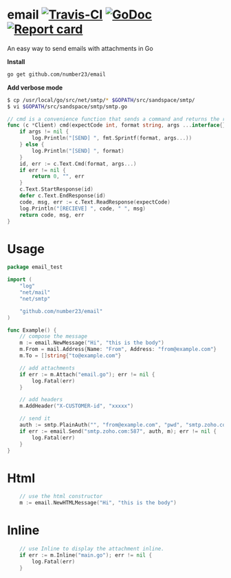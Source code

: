 # email [![Travis-CI](https://travis-ci.org/scorredoira/email.svg?branch=master)](https://travis-ci.org/scorredoira/email) [![GoDoc](https://godoc.org/github.com/scorredoira/email?status.svg)](http://godoc.org/github.com/scorredoira/email) [![Report card](https://goreportcard.com/badge/github.com/scorredoira/email)](https://goreportcard.com/report/github.com/scorredoira/email)

An easy way to send emails with attachments in Go

**Install**

```bash
go get github.com/number23/email
```

**Add verbose mode**
```bash
$ cp /usr/local/go/src/net/smtp/* $GOPATH/src/sandspace/smtp/
$ vi $GOPATH/src/sandspace/smtp/smtp.go
```
```go
// cmd is a convenience function that sends a command and returns the response
func (c *Client) cmd(expectCode int, format string, args ...interface{}) (int, string, error) {
    if args != nil {
        log.Println("[SEND] ", fmt.Sprintf(format, args...))
    } else {
        log.Println("[SEND] ", format)
    }
    id, err := c.Text.Cmd(format, args...)
    if err != nil {
        return 0, "", err
    }
    c.Text.StartResponse(id)
    defer c.Text.EndResponse(id)
    code, msg, err := c.Text.ReadResponse(expectCode)
    log.Println("[RECIEVE] ", code, " ", msg)
    return code, msg, err
}
```

# Usage

```go
package email_test

import (
	"log"
	"net/mail"
	"net/smtp"

	"github.com/number23/email"
)

func Example() {
	// compose the message
	m := email.NewMessage("Hi", "this is the body")
	m.From = mail.Address{Name: "From", Address: "from@example.com"}
	m.To = []string{"to@example.com"}

	// add attachments
	if err := m.Attach("email.go"); err != nil {
		log.Fatal(err)
	}

	// add headers
	m.AddHeader("X-CUSTOMER-id", "xxxxx")

	// send it
	auth := smtp.PlainAuth("", "from@example.com", "pwd", "smtp.zoho.com")
	if err := email.Send("smtp.zoho.com:587", auth, m); err != nil {
		log.Fatal(err)
	}
}
```

# Html

```go
	// use the html constructor
	m := email.NewHTMLMessage("Hi", "this is the body")
```

# Inline

```go
	// use Inline to display the attachment inline.
	if err := m.Inline("main.go"); err != nil {
		log.Fatal(err)
	}
```
